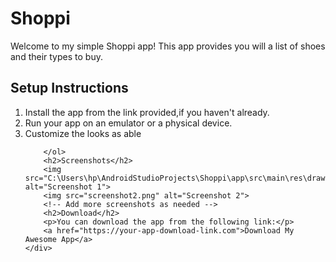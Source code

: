 <!DOCTYPE html>
<html lang="en">
<head>
    <meta charset="UTF-8">
    <meta name="viewport" content="width=device-width, initial-scale=1.0">
    
</head>
<body>
    <div class="container">
        <h1>Shoppi</h1>
        <p>Welcome to my simple Shoppi app! This app provides you will a list of shoes and their types to buy.</p>
        <h2>Setup Instructions</h2>
        <ol>
            <li>Install the app from the link provided,if you haven't already.</li>
            <li>Run your app on an emulator or a physical device.</li>
            <li>Customize the looks as able</li>


        </ol>
        <h2>Screenshots</h2>
        <img src="C:\Users\hp\AndroidStudioProjects\Shoppi\app\src\main\res\drawable\sc1.png" alt="Screenshot 1">
        <img src="screenshot2.png" alt="Screenshot 2">
        <!-- Add more screenshots as needed -->
        <h2>Download</h2>
        <p>You can download the app from the following link:</p>
        <a href="https://your-app-download-link.com">Download My Awesome App</a>
    </div>
</body>
</html>

